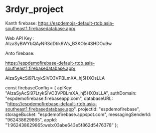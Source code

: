 # 3rdyr_project

Kanth firebase:
https://espdemojs-default-rtdb.asia-southeast1.firebasedatabase.app/ 

Web API Key :  
AIzaSyBWYbQAyNRSdDtik6Ws_B3KOle4SHDOu9w 

Anto firebase:

https://espdemofirebase-default-rtdb.asia-southeast1.firebasedatabase.app/ 

AIzaSyAcSi97LtykSiVO3VPBLmXA_hj5HXOsLLA



const firebaseConfig = {
  apiKey: "AIzaSyAcSi97LtykSiVO3VPBLmXA_hj5HXOsLLA",
  authDomain: "espdemofirebase.firebaseapp.com",
  databaseURL: "https://espdemofirebase-default-rtdb.asia-southeast1.firebasedatabase.app",
  projectId: "espdemofirebase",
  storageBucket: "espdemofirebase.appspot.com",
  messagingSenderId: "962438629865",
  appId: "1:962438629865:web:03abe643e5f862d5476378"
};
